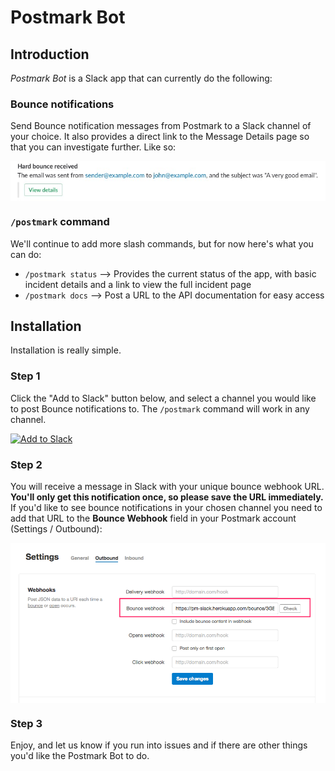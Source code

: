 # Postmark Bot

## Introduction

_Postmark Bot_ is a Slack app that can currently do the following:

### Bounce notifications

Send Bounce notification messages from Postmark to a Slack channel of your choice. It also provides a direct link to the Message Details page so that you can investigate further. Like so:

<p><img style="display: block; margin-left: auto; margin-right: auto;" title="" src="/img/bounce_message_example.jpg" border="0" alt="" /></p>

### `/postmark` command

We'll continue to add more slash commands, but for now here's what you can do:

* `/postmark status` --> Provides the current status of the app, with basic incident details and a link to view the full incident page
* `/postmark docs` --> Post a URL to the API documentation for easy access

## Installation

Installation is really simple.

### Step 1

Click the "Add to Slack" button below, and select a channel you would like to post Bounce notifications to. The `/postmark` command will work in any channel.

<a href="https://slack.com/oauth/authorize?client_id=2187776628.292902757106&scope=incoming-webhook,commands&redirect_uri=https://pm-slack.herokuapp.com/oauth"><img alt="Add to Slack" height="40" width="139" src="https://platform.slack-edge.com/img/add_to_slack.png" srcset="https://platform.slack-edge.com/img/add_to_slack.png 1x, https://platform.slack-edge.com/img/add_to_slack@2x.png 2x" /></a>


### Step 2

You will receive a message in Slack with your unique bounce webhook URL. **You'll only get this notification once, so please save the URL immediately.** If you'd like to see bounce notifications in your chosen channel you need to add that URL to the **Bounce Webhook** field in your Postmark account (Settings / Outbound):

<p><img style="display: block; margin-left: auto; margin-right: auto;" title="" src="/img/account_bounce_settings.png" border="0" alt="" /></p> 

### Step 3

Enjoy, and let us know if you run into issues and if there are other things you'd like the Postmark Bot to do.
